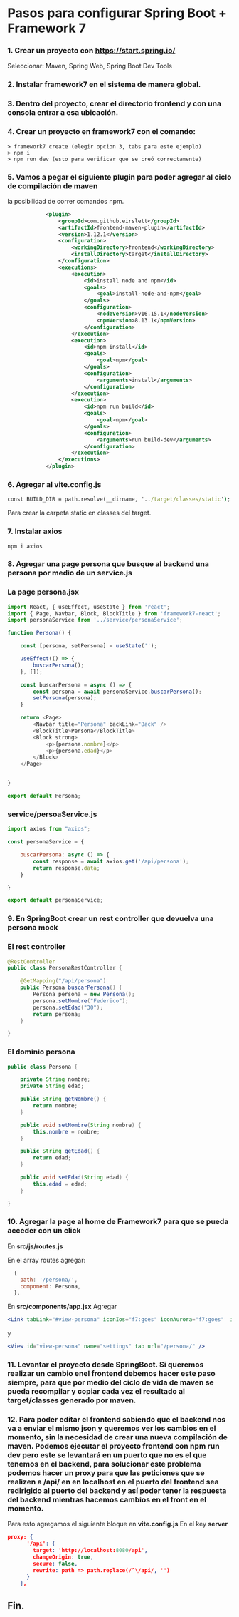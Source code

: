 # Pasos para configurar Spring Boot + Framework 7 

### 1. Crear un proyecto con https://start.spring.io/
Seleccionar:
	Maven,
	Spring Web,
	Spring Boot Dev Tools

### 2. Instalar **framework7** en el sistema de manera global.

### 3. Dentro del proyecto, crear el directorio frontend y con una consola entrar a esa ubicación.

### 4. Crear un proyecto en framework7 con el comando:
	> framework7 create (elegir opcion 3, tabs para este ejemplo)
	> npm i
	> npm run dev (esto para verificar que se creó correctamente)

### 5. Vamos a pegar el siguiente plugin para poder agregar al ciclo de compilación de maven
la posibilidad de correr comandos npm.

```xml
		    <plugin>
                <groupId>com.github.eirslett</groupId>
                <artifactId>frontend-maven-plugin</artifactId>
                <version>1.12.1</version>
                <configuration>
                    <workingDirectory>frontend</workingDirectory>
                    <installDirectory>target</installDirectory>
                </configuration>
                <executions>
                    <execution>
                        <id>install node and npm</id>
                        <goals>
                            <goal>install-node-and-npm</goal>
                        </goals>
                        <configuration>
                            <nodeVersion>v16.15.1</nodeVersion>
                            <npmVersion>8.13.1</npmVersion>
                        </configuration>
                    </execution>
                    <execution>
                        <id>npm install</id>
                        <goals>
                            <goal>npm</goal>
                        </goals>
                        <configuration>
                            <arguments>install</arguments>
                        </configuration>
                    </execution>
                    <execution>
                        <id>npm run build</id>
                        <goals>
                            <goal>npm</goal>
                        </goals>
                        <configuration>
                            <arguments>run build-dev</arguments>
                        </configuration>
                    </execution>
                </executions>
            </plugin>
```

### 6. Agregar al **vite.config.js**

```cmd
const BUILD_DIR = path.resolve(__dirname, '../target/classes/static');
```
Para crear la carpeta static en classes del target.

### 7. Instalar axios
```
npm i axios
```

### 8. Agregar una page persona que busque al backend una persona por medio de un service.js


### **La page persona.jsx**

```javascript
import React, { useEffect, useState } from 'react';
import { Page, Navbar, Block, BlockTitle } from 'framework7-react';
import personaService from '../service/personaService';

function Persona() {

    const [persona, setPersona] = useState('');

    useEffect(() => {
        buscarPersona();
    }, []);

    const buscarPersona = async () => {
        const persona = await personaService.buscarPersona();
        setPersona(persona);
    }

    return <Page>
        <Navbar title="Persona" backLink="Back" />
        <BlockTitle>Persona</BlockTitle>
        <Block strong>
            <p>{persona.nombre}</p>
            <p>{persona.edad}</p>
        </Block>
    </Page>


}

export default Persona;
```

### **service/persoaService.js**

```javascript
import axios from "axios";

const personaService = {

    buscarPersona: async () => {
        const response = await axios.get('/api/persona');
        return response.data;
    }

}

export default personaService;
```

### 9. En SpringBoot crear un rest controller que devuelva una persona mock

### **El rest controller**

```java
@RestController
public class PersonaRestController {

    @GetMapping("/api/persona")
    public Persona buscarPersona() {
        Persona persona = new Persona();
        persona.setNombre("Federico");
        persona.setEdad("30");
        return persona;
    }

}
```

### **El dominio persona**

```java
public class Persona {

    private String nombre;
    private String edad;

    public String getNombre() {
        return nombre;
    }

    public void setNombre(String nombre) {
        this.nombre = nombre;
    }

    public String getEdad() {
        return edad;
    }

    public void setEdad(String edad) {
        this.edad = edad;
    }

}
```

### 10. Agregar la page al home de Framework7 para que se pueda acceder con un click

En **src/js/routes.js**

En el array routes agregar:

```javascript
  {
    path: '/persona/',
    component: Persona,
  },
```
En **src/components/app.jsx** Agregar

```jsx
<Link tabLink="#view-persona" iconIos="f7:goes" iconAurora="f7:goes"  iconMd="material:safe" text="Persona"/>
```
y

```jsx
<View id="view-persona" name="settings" tab url="/persona/" />
```


### 11. Levantar el proyecto desde SpringBoot. Si queremos realizar un cambio enel frontend debemos hacer este paso siempre, para que por medio del ciclo de vida de maven se pueda recompilar y copiar cada vez el resultado al **target/classes** generado por maven.

### 12. Para poder editar el frontend sabiendo que el backend nos va a enviar el mismo json y queremos ver los cambios en el momento, sin la necesidad de crear una nueva compilación de maven. Podemos ejecutar el proyecto frontend con npm run dev pero este se levantará en un puerto que no es el que tenemos en el backend, para solucionar este problema podemos hacer un proxy para que las peticiones que se realizen a /api/ en en localhost en el puerto del frontend sea redirigido al puerto del backend y así poder tener la respuesta del backend mientras hacemos cambios en el front en el momento.

Para esto agregamos el siguiente bloque en **vite.config.js**
En el key **server**

```json
proxy: {
      '/api': {
        target: 'http://localhost:8080/api',
        changeOrigin: true,
        secure: false,
        rewrite: path => path.replace(/^\/api/, '')
      }
    },
```

## Fin.